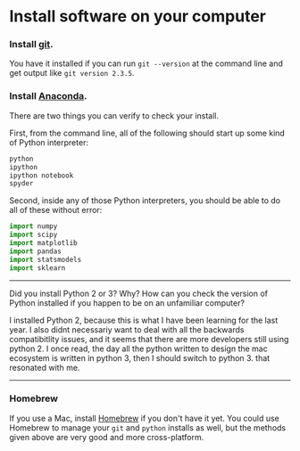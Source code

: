 # Install software on your computer


### Install [git](http://git-scm.com/).

You have it installed if you can run `git --version` at the command
line and get output like `git version 2.3.5`.


### Install [Anaconda](http://continuum.io/downloads).

There are two things you can verify to check your install.

First, from the command line, all of the following should start up
some kind of Python interpreter:

```bash
python
ipython
ipython notebook
spyder
```

Second, inside any of those Python interpreters, you should be able to
do all of these without error:

```python
import numpy
import scipy
import matplotlib
import pandas
import statsmodels
import sklearn
```

---

Did you install Python 2 or 3? Why? How can you check the version of Python installed if you happen to be on an unfamiliar computer?

I installed Python 2, because this is what I have been learning for the last year. I also didnt necessariy want to deal with all the backwards compatibitlity issues, and it seems that there are more developers still using python 2. I once read, the day all the python written to design the mac ecosystem is written in python 3, then I should switch to python 3. that resonated with me. 

---


### Homebrew

If you use a Mac, install [Homebrew](http://brew.sh/) if you don't
have it yet. You could use Homebrew to manage your `git` and `python`
installs as well, but the methods given above are very good and more
cross-platform.
